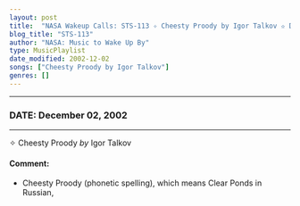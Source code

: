 ```yaml
---
layout: post
title:  "NASA Wakeup Calls: STS-113 ✧ Cheesty Proody by Igor Talkov ✫ December 02, 2002"
blog_title: "STS-113"
author: "NASA: Music to Wake Up By"
type: MusicPlaylist
date_modified: 2002-12-02
songs: ["Cheesty Proody by Igor Talkov"]
genres: []
---
```


----
### DATE: December 02, 2002
----
✧ Cheesty Proody *by* Igor Talkov  

#### Comment:
* Cheesty Proody (phonetic spelling), which means Clear Ponds in Russian,



<br/>
<center>
	<a target="_blank"
	   href="https://twitter.com/intent/tweet?hashtags=Space,NASA,Playlist,NASAWakeupCalls,SpaceProgram&text=🚀 {{ page.author}}, '{{ page.songs.first }}' {{ page.title }}, {{ site.url }}{{ page.url }}&via=nasawakeupcalls"><i class="fab fa-twitter" title="Tweet this page" alt="Tweet this page" style="font-size: 1.3em;"></i></a>
	&nbsp; 	<i class="fas fa-user-astronaut" style="font-size: 1.5em;"></i> &nbsp;
    <a id="custom_amazon_link"
       type="amzn" search="#"
       category="popular music">
    <i class="fab fa-amazon" style="font-size: 1.3em;"></i></a>
</center>

<!-- Randomly resolve an individual entry from a song array -->
<script src="/assets/javascript/seedrandom.min.js"></script>
<script>
  var wake_me_up = ["Cheesty Proody by Igor Talkov"];
  var prng = new Math.seedrandom();
  function randomSong() {
    song = wake_me_up[Math.floor(Math.random() * wake_me_up.length)];
    var amazon_link = document.getElementById("custom_amazon_link");
    amazon_link.setAttribute("search", song);
  }
  window.onload = randomSong();
</script>
